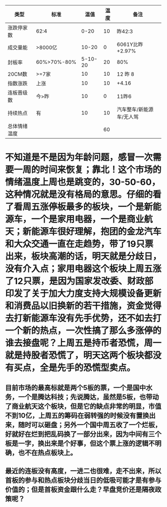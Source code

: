 | 类型             | 标准          | 温值             | 温度   |  备注 |
|--------------|------------|--------------|--------|------ |
| 涨跌停家数   |    62:4    |0-20              |    10     |     昨42:3     |
| 成交量能      | >8000亿   | 10-20           |    0     |6061Y比昨+2.97%|
| 封板率          |60%>70%-80%|5-10-20   |    20     |80%               |
| 20CM数       |     >=7家    |   10             |     10    |       12 昨 8             |
| 指数涨跌      |  上涨          |  10               |    10   |         +4.16                  |
| 连板晋级数   |  今>昨       |  10               |     0    |       11昨6        |
| 持续热点       |   有           |   10              |      10  |       汽车整车/新能源车/无人驾         |
| 总体情绪温度 |                 |                    |     60   |

# 不知道是不是因为年龄问题，感冒一次需要一周的时间来恢复；靠北！这个市场的情绪温度上周也是跳变的，30-50-60，这种情况就是没有格局的意思。仔细的看了看周五涨停板最多的板块，一个是新能源车，一个是家用电器，一个是商业航天；新能源车很好理解，抱团的金龙汽车和大众交通一直在走趋势，带了19只票出来，板块高潮的话，明天就是分歧日，没有介入点；家用电器这个板块上周五涨了12只票，是因为国家发改委、财政部印发了关于加大力度支持大规模设备更新和消费品以旧换新的若干措施，资金觉得去打新能源车没有先手优势，还不如去打一个新的热点，一次性搞了那么多涨停的谁去接盘呢？上周五是持币者恐慌，周一就是持股者恐慌了，明天这两个板块都没有买点，全是先手的恐慌型卖点。

## 目前市场的最高标就是两个5板的票，一个是国中水务，一个是腾达科技；先说腾达，虽然是5板，也带动了商业航天这个板块，但是它的缺点非常的明显，市值不到10亿，上周五的筹码在弱转强的时候没有置换出来，随时可以砸盘；另外一个国中周五收了一个烂板，好就好在烂到把乱码换了一部分出来，因为中间有三个板是一字，换出来是个好事，但这个票上涨的逻辑不明确，也不在热点板块上。

## 最近的连板没有高度，一进二也很难，走不出来，所以首板的参与和热点板块分歧当日的低吸可能才是有参与价值的；但是首板资金跟什么走？早盘竞价还是隔夜政策呢？

